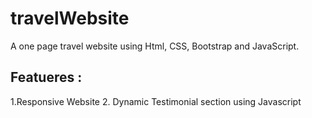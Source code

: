 # travelWebsite

A one page travel website using Html, CSS, Bootstrap and JavaScript.

## Featueres :
1.Responsive Website
2. Dynamic Testimonial section using Javascript



